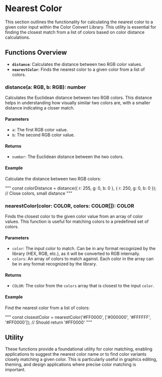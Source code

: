 # Nearest Color 

This section outlines the functionality for calculating the nearest color to a given color input within the Color Convert Library. This utility is essential for finding the closest match from a list of colors based on color distance calculations.

## Functions Overview

- **`distance`**: Calculates the distance between two RGB color values.
- **`nearestColor`**: Finds the nearest color to a given color from a list of colors.

### distance(a: RGB, b: RGB): number

Calculates the Euclidean distance between two RGB colors. This distance helps in understanding how visually similar two colors are, with a smaller distance indicating a closer match.

#### Parameters

- `a`: The first RGB color value.
- `b`: The second RGB color value.

#### Returns

- `number`: The Euclidean distance between the two colors.

#### Example

Calculate the distance between two RGB colors:

"""
const colorDistance = distance({ r: 255, g: 0, b: 0 }, { r: 250, g: 0, b: 0 }); // Close colors, small distance
"""

### nearestColor(color: COLOR, colors: COLOR[]): COLOR

Finds the closest color to the given color value from an array of color values. This function is useful for matching colors to a predefined set of colors.

#### Parameters

- `color`: The input color to match. Can be in any format recognized by the library (HEX, RGB, etc.), as it will be converted to RGB internally.
- `colors`: An array of colors to match against. Each color in the array can be in any format recognized by the library.

#### Returns

- `COLOR`: The color from the `colors` array that is closest to the input `color`.

#### Example

Find the nearest color from a list of colors:

"""
const closestColor = nearestColor('#FF0000', ['#000000', '#FFFFFF', '#FF0000']); // Should return '#FF0000'
"""

## Utility

These functions provide a foundational utility for color matching, enabling applications to suggest the nearest color name or to find color variants closely matching a given color. This is particularly useful in graphics editing, theming, and design applications where precise color matching is important.
